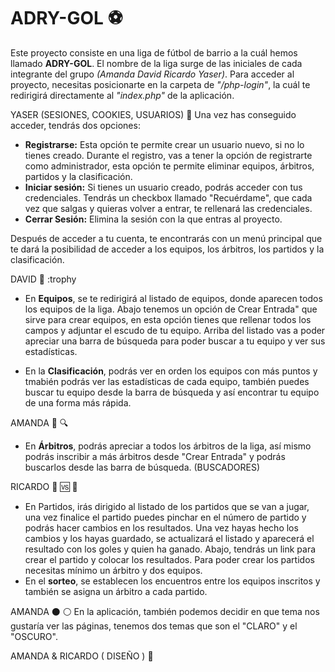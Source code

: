 # ADRY-GOL  :soccer:

Este proyecto consiste en una liga de fútbol de barrio a la cuál hemos llamado **ADRY-GOL**. El nombre de la liga surge de las iniciales de cada integrante del grupo *(Amanda David Ricardo Yaser)*. Para acceder al proyecto, necesitas posicionarte en la carpeta de *"/php-login"*, la cuál te redirigirá directamente al *"index.php"* de la aplicación.

YASER (SESIONES, COOKIES, USUARIOS) :cookie:
Una vez has conseguido acceder, tendrás dos opciones:
  - **Registrarse:** Esta opción te permite crear un usuario nuevo, si no lo tienes creado. Durante el registro, vas a tener la opción de registrarte como administrador, esta opción te permite eliminar equipos, árbitros, partidos y la clasificación.  
  - **Iniciar sesión:** Si tienes un usuario creado, podrás acceder con tus credenciales. Tendrás un checkbox llamado "Recuérdame", que cada vez que salgas y quieras volver a entrar, te rellenará las credenciales.
  - **Cerrar Sesión:** Elimina la sesión con la que entras al proyecto.
  
Después de acceder a tu cuenta, te encontrarás con un menú principal que te dará la posibilidad de acceder a los equipos, los árbitros, los partidos y la clasificación. 

DAVID :flags: :trophy
  - En **Equipos**, se te redirigirá al listado de equipos, donde aparecen todos los equipos de la liga. Abajo tenemos un opción de Crear Entrada" que sirve para crear equipos, en esta opción tienes que rellenar todos los campos y adjuntar el escudo de tu equipo. Arriba del listado vas a poder apreciar una barra de búsqueda para poder buscar a tu equipo y ver sus estadísticas.
  
 - En la **Clasificación**, podrás ver en orden los equipos con más puntos y tmabién podrás ver las estadísticas de cada equipo, también puedes buscar tu equipo desde la barra de búsqueda y así encontrar tu equipo de una forma más rápida.
 
AMANDA :mega: :mag:
  - En **Árbitros**, podrás apreciar a todos los árbitros de la liga, así mismo podrás inscribir a más árbitros desde "Crear Entrada" y podrás buscarlos desde las barra de búsqueda. (BUSCADORES)

RICARDO  :large_blue_circle: :vs: :red_circle:
  - En Partidos, irás dirigido al listado de los partidos que se van a jugar, una vez finalice el partido puedes pinchar en el número de partido y podrás hacer cambios en los resultados. Una vez hayas hecho los cambios y los hayas guardado, se actualizará el listado y aparecerá el resultado con los goles y quien ha ganado. Abajo, tendrás un link para crear el partido y colocar los resultados. Para poder crear los partidos necesitas mínimo un árbitro y dos equipos.
  - En el **sorteo**, se establecen los encuentros entre los equipos inscritos y también se asigna un árbitro a cada partido.
  
AMANDA :black_circle: :white_circle:
En la aplicación, también podemos decidir en que tema nos gustaría ver las páginas, tenemos dos temas que son el "CLARO" y el "OSCURO". 

AMANDA & RICARDO ( DISEÑO ) :art:
